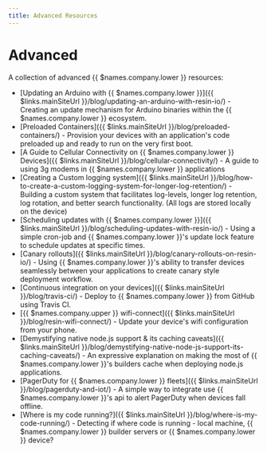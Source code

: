 ```yaml
---
title: Advanced Resources
---
```


# Advanced
A collection of advanced {{ $names.company.lower }} resources:

* [Updating an Arduino with {{ $names.company.lower }}]({{ $links.mainSiteUrl }}/blog/updating-an-arduino-with-resin-io/) - Creating an update mechanism for Arduino binaries within the {{ $names.company.lower }} ecosystem.
* [Preloaded Containers]({{ $links.mainSiteUrl }}/blog/preloaded-containers/) - Provision your devices with an application's code preloaded up and ready to run on the very first boot.
* [A Guide to Cellular Connectivity on {{ $names.company.lower }} Devices]({{ $links.mainSiteUrl }}/blog/cellular-connectivity/) - A guide to using 3g modems in {{ $names.company.lower }} applications
* [Creating a Custom logging system]({{ $links.mainSiteUrl }}/blog/how-to-create-a-custom-logging-system-for-longer-log-retention/) - Building a custom system that facilitates log-levels, longer log retention, log rotation, and better search functionality. (All logs are stored locally on the device)
* [Scheduling updates with {{ $names.company.lower }}]({{ $links.mainSiteUrl }}/blog/scheduling-updates-with-resin-io/) - Using a simple cron-job and {{ $names.company.lower }}'s update lock feature to schedule updates at specific times.
* [Canary rollouts]({{ $links.mainSiteUrl }}/blog/canary-rollouts-on-resin-io/) - Using {{ $names.company.lower }}'s ability to transfer devices seamlessly between your applications to create canary style deployment workflow.
* [Continuous integration on your devices]({{ $links.mainSiteUrl }}/blog/travis-ci/) - Deploy to {{ $names.company.lower }} from GitHub using Travis CI.
* [{{ $names.company.upper }} wifi-connect]({{ $links.mainSiteUrl }}/blog/resin-wifi-connect/) - Update your device's wifi configuration from your phone.
* [Demystifying native node.js support & its caching caveats]({{ $links.mainSiteUrl }}/blog/demystifying-native-node-js-support-its-caching-caveats/) - An expressive explanation on making the most of {{ $names.company.lower }}'s builders cache when deploying node.js applications.
* [PagerDuty for {{ $names.company.lower }} fleets]({{ $links.mainSiteUrl }}/blog/pagerduty-and-iot/) - A simple way to integrate use {{ $names.company.lower }}'s api to alert PagerDuty when devices fall offline.
* [Where is my code running?]({{ $links.mainSiteUrl }}/blog/where-is-my-code-running/) - Detecting if where code is running - local machine, {{ $names.company.lower }} builder servers or {{ $names.company.lower }} device?
